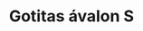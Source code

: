 ---
title: Gotitas ávalon S
date: 
draft: false

# descripcion
description : Aros colgantes pasantes en plata 925 y ávalon.

materials: Plata 925

color: 

dimensions: Largo total 3.2cm

code: 01-01-0961

type: "Aros"

categories: []

price: $7.590,00

price_eftvo: $6.450,00

# Images
# first image will be shown in the product page
images:
  # - image: "images/path_to_image"
  # La ubicacion de las imagenes es imagenes/Aros/Aros.Colgantes/01-01-0961-gotitas-avalon-s
  - image: "./images/aros/colgantes/01-01-0961-gotitas-avalon-s.jpg"
---